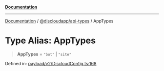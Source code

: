 [**Documentation**](../../../README.md)

***

[Documentation](../../../packages.md) / [@discloudapp/api-types](../README.md) / AppTypes

# Type Alias: AppTypes

> **AppTypes** = `"bot"` \| `"site"`

Defined in: [payload/v2/DiscloudConfig.ts:168](https://github.com/discloud/discloud.app/blob/5b4e3fe9c701f0b4f5ffa4246f463403d1e47fa1/packages/api-types/payload/v2/DiscloudConfig.ts#L168)
